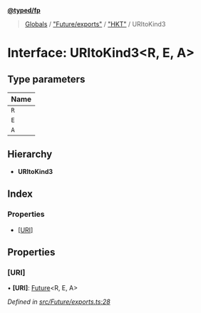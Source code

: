 **[@typed/fp](../README.md)**

> [Globals](../globals.md) / ["Future/exports"](../modules/_future_exports_.md) / ["HKT"](../modules/_future_exports_._hkt_.md) / URItoKind3

# Interface: URItoKind3\<R, E, A>

## Type parameters

Name |
------ |
`R` |
`E` |
`A` |

## Hierarchy

* **URItoKind3**

## Index

### Properties

* [[URI]](_future_exports_._hkt_.uritokind3.md#[uri])

## Properties

### [URI]

•  **[URI]**: [Future](../modules/_future_exports_.md#future)\<R, E, A>

*Defined in [src/Future/exports.ts:28](https://github.com/TylorS/typed-fp/blob/6ccb290/src/Future/exports.ts#L28)*
